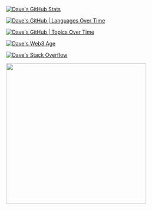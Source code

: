 [![Dave's GitHub Stats](https://stats-dev.quine.sh/Dave/github?theme=light)](https://dev.quine.sh)

[![Dave's GitHub | Languages Over Time](https://stats-dev.quine.sh/Dave/languages-over-time?theme=light)](https://dev.quine.sh)

[![Dave's GitHub | Topics Over Time](https://stats-dev.quine.sh/Dave/topics-over-time?theme=light)](https://dev.quine.sh)

[![Dave's Web3 Age](https://stats-dev.quine.sh/Dave/web3?theme=light)](https://dev.quine.sh)

[![Dave's Stack Overflow](https://stats-dev.quine.sh/Dave/stack-overflow?theme=light)](https://dev.quine.sh)

<img src="https://stats-dev.quine.sh/Dave/web3?theme=light" width="380" />
